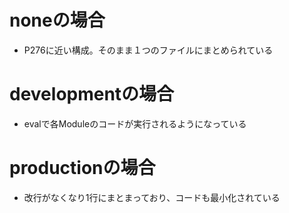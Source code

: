 # noneの場合

- P276に近い構成。そのまま１つのファイルにまとめられている

# developmentの場合

- evalで各Moduleのコードが実行されるようになっている

# productionの場合

- 改行がなくなり1行にまとまっており、コードも最小化されている
